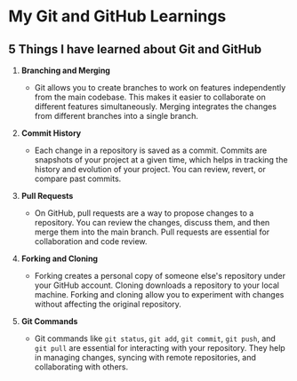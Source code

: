 # My Git and GitHub Learnings

## 5 Things I have learned about Git and GitHub

1. **Branching and Merging**
   - Git allows you to create branches to work on features independently from the main codebase. This makes it easier to collaborate on different features simultaneously. Merging integrates the changes from different branches into a single branch.

2. **Commit History**
   - Each change in a repository is saved as a commit. Commits are snapshots of your project at a given time, which helps in tracking the history and evolution of your project. You can review, revert, or compare past commits.

3. **Pull Requests**
   - On GitHub, pull requests are a way to propose changes to a repository. You can review the changes, discuss them, and then merge them into the main branch. Pull requests are essential for collaboration and code review.

4. **Forking and Cloning**
   - Forking creates a personal copy of someone else's repository under your GitHub account. Cloning downloads a repository to your local machine. Forking and cloning allow you to experiment with changes without affecting the original repository.

5. **Git Commands**
   - Git commands like `git status`, `git add`, `git commit`, `git push`, and `git pull` are essential for interacting with your repository. They help in managing changes, syncing with remote repositories, and collaborating with others.

